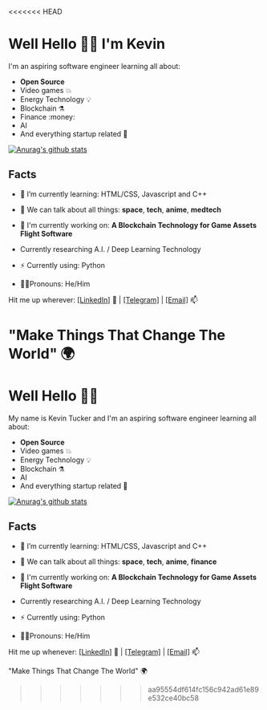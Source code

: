 <<<<<<< HEAD
# Well Hello 👋🏾 I'm Kevin

I'm an aspiring software engineer learning all about:

- **Open Source**
- Video games :boom:
- Energy Technology :bulb:
- Blockchain :alembic:
- Finance :money:
- AI
- And everything startup related :rocket:

[![Anurag's github stats](https://github-readme-stats.vercel.app/api?username=k5tuck&hide=prs&count_private=true&show_icons=true&theme=onedark)](https://github.com/anuraghazra/github-readme-stats)

## Facts
- 🌱 I’m currently learning: HTML/CSS, Javascript and C++
- 💬 We can talk about all things: **space**, **tech**, **anime**, **medtech**
- 🔭 I'm currently working on: 
                                   **A Blockchain Technology for Game Assets**
                                    **Flight Software**
- Currently researching A.I. / Deep Learning Technology
                                    
- ⚡️ Currently using: Python
- 🧔🏾Pronouns: He/Him

Hit me up wherever:
<a href="https://www.linkedin.com/in/ktuck18/">[LinkedIn]</a> 💼 | 
  <a href ="https://t.me/k5tuck">[Telegram]</a> | 
    <a href ="mailto:kevin.tucker19@gmail.com">[Email]</a> 📫
      
 "Make Things That Change The World" 🌍
=======
# Well Hello 👋🏾

My name is Kevin Tucker and I'm an aspiring software engineer learning all about:

- **Open Source**
- Video games :boom:
- Energy Technology :bulb:
- Blockchain :alembic:
- AI
- And everything startup related :rocket:

[![Anurag's github stats](https://github-readme-stats.vercel.app/api?username=k5tuck&hide=prs&count_private=true&show_icons=true&theme=onedark)](https://github.com/anuraghazra/github-readme-stats)

## Facts
- 🌱 I’m currently learning: HTML/CSS, Javascript and C++
- 💬 We can talk about all things: **space**, **tech**, **anime**, **finance**
- 🔭 I'm currently working on: 
                                   **A Blockchain Technology for Game Assets**
                                    **Flight Software**

- Currently researching A.I. / Deep Learning Technology
                                    
- ⚡️ Currently using: Python
- 🧔🏾Pronouns: He/Him

Hit me up whenever:
<a href="https://www.linkedin.com/in/ktuck18/">[LinkedIn]</a> 💼 | 
  <a href ="https://t.me/k5tuck">[Telegram]</a> | 
    <a href ="mailto:kevin.tucker19@gmail.com">[Email]</a> 📫
      
 "Make Things That Change The World" 🌍
>>>>>>> aa95554df614fc156c942ad61e89e532ce40bc58
